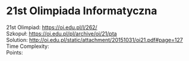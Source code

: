 # 21st Olimpiada Informatyczna
21st Olimpiad: https://oi.edu.pl/l/262/ <br />
Szkopuł:  https://oi.edu.pl/pl/archive/oi/21/pta<br />
Solution: http://oi.edu.pl/static/attachment/20151031/oi21.pdf#page=127<br />
Time Complexity: <br />
Points:  <br />